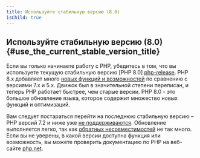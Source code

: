 ```yaml
---
title: Используйте стабильную версию (8.0)
isChild: true
---
```


## Используйте стабильную версию (8.0) {#use_the_current_stable_version_title}

Если вы только начинаете работу с PHP, убедитесь в том, что вы используете текущую стабильную версию [PHP 8.0]
[php-release]. PHP 8.x добавляет много [новых функций и возможностей](#Общие_моменты_языка) по сравнению
с версиями 7.x и 5.x. Движок был в значительной степени переписан, и теперь PHP работает быстрее, чем старые версии.
PHP 8.0 - это большое обновление языка, которое содержит множество новых функций и оптимизаций.

Вам следует постараться перейти на последнюю стабильную версию – PHP версий 7.2 и ниже уже [не поддерживаются](https://www.php.net/supported-versions.php). Обновление выполняется легко, так как [обратных несовместимостей][backwards-compatibility-link] не так много. Если вы не уверены, в какой версии доступна функция или возможность, вы можете проверить документацию по PHP на веб-сайте [php.net][php-docs].

[php-release]: http://www.php.net/downloads.php
[php-docs]: http://www.php.net/manual/
[backwards-compatibility-link]: https://www.php.net/manual/migration80.incompatible.php
